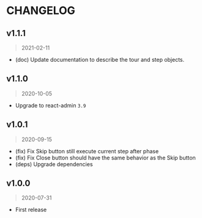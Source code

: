 # CHANGELOG

## v1.1.1

> 2021-02-11

- (doc) Update documentation to describe the tour and step objects.

## v1.1.0

> 2020-10-05

- Upgrade to react-admin `3.9`

## v1.0.1

> 2020-09-15

- (fix) Fix Skip button still execute current step after phase
- (fix) Fix Close button should have the same behavior as the Skip button
- (deps) Upgrade dependencies

## v1.0.0

> 2020-07-31

- First release
